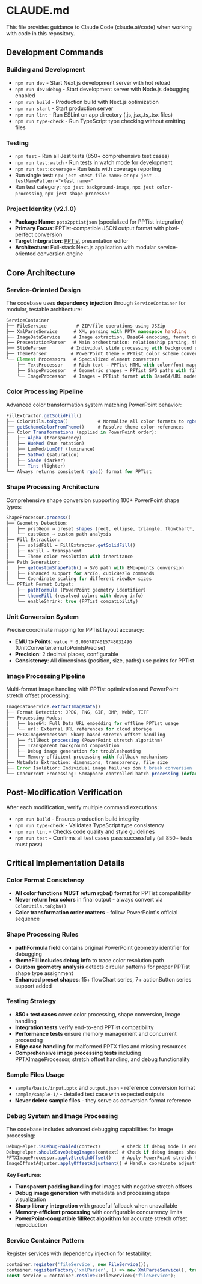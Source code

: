 # CLAUDE.md

This file provides guidance to Claude Code (claude.ai/code) when working with code in this repository.

## Development Commands

### Building and Development
- `npm run dev` - Start Next.js development server with hot reload
- `npm run dev:debug` - Start development server with Node.js debugging enabled
- `npm run build` - Production build with Next.js optimization
- `npm run start` - Start production server
- `npm run lint` - Run ESLint on app directory (.js,.jsx,.ts,.tsx files)
- `npm run type-check` - Run TypeScript type checking without emitting files

### Testing
- `npm test` - Run all Jest tests (850+ comprehensive test cases)
- `npm run test:watch` - Run tests in watch mode for development
- `npm run test:coverage` - Run tests with coverage reporting
- Run single test: `npx jest <test-file-name>` or `npx jest --testNamePattern="<test name>"`
- Run test category: `npx jest background-image`, `npx jest color-processing`, `npx jest shape-processor`

### Project Identity (v2.1.0)
- **Package Name**: `pptx2pptistjson` (specialized for PPTist integration)
- **Primary Focus**: PPTist-compatible JSON output format with pixel-perfect conversion
- **Target Integration**: [PPTist](https://github.com/pipipi-pikachu/PPTist) presentation editor
- **Architecture**: Full-stack Next.js application with modular service-oriented conversion engine

## Core Architecture

### Service-Oriented Design
The codebase uses **dependency injection** through `ServiceContainer` for modular, testable architecture:

```typescript
ServiceContainer
├── FileService           # ZIP/file operations using JSZip
├── XmlParseService      # XML parsing with PPTX namespace handling  
├── ImageDataService     # Image extraction, Base64 encoding, format detection
├── PresentationParser   # Main orchestration: relationship parsing, theme resolution
├── SlideParser         # Individual slide processing with background support
├── ThemeParser         # PowerPoint theme → PPTist color scheme conversion
└── Element Processors   # Specialized element converters
    ├── TextProcessor    # Rich text → PPTist HTML with color/font mapping
    ├── ShapeProcessor   # Geometric shapes → PPTist SVG paths with fill extraction
    └── ImageProcessor   # Images → PPTist format with Base64/URL modes
```

### Color Processing Pipeline
Advanced color transformation system matching PowerPoint behavior:

```typescript
FillExtractor.getSolidFill()
├── ColorUtils.toRgba()           # Normalize all color formats to rgba()
├── getSchemeColorFromTheme()     # Resolve theme color references
├── Color Transformations (applied in PowerPoint order):
│   ├── Alpha (transparency)
│   ├── HueMod (hue rotation)
│   ├── LumMod/LumOff (luminance)
│   ├── SatMod (saturation)
│   ├── Shade (darker)
│   └── Tint (lighter)
└── Always returns consistent rgba() format for PPTist
```

### Shape Processing Architecture
Comprehensive shape conversion supporting 100+ PowerPoint shape types:

```typescript
ShapeProcessor.process()
├── Geometry Detection:
│   ├── prstGeom → preset shapes (rect, ellipse, triangle, flowChart*, actionButton*)
│   └── custGeom → custom path analysis
├── Fill Extraction:
│   ├── solidFill → FillExtractor.getSolidFill()
│   ├── noFill → transparent
│   └── Theme color resolution with inheritance
├── Path Generation:
│   ├── getCustomShapePath() → SVG path with EMU→points conversion
│   ├── Enhanced support for arcTo, cubicBezTo commands
│   └── Coordinate scaling for different viewBox sizes
└── PPTist Format Output:
    ├── pathFormula (PowerPoint geometry identifier)
    ├── themeFill (resolved colors with debug info)
    └── enableShrink: true (PPTist compatibility)
```

### Unit Conversion System
Precise coordinate mapping for PPTist layout accuracy:
- **EMU to Points**: `value * 0.0007874015748031496` (UnitConverter.emuToPointsPrecise)
- **Precision**: 2 decimal places, configurable
- **Consistency**: All dimensions (position, size, paths) use points for PPTist

### Image Processing Pipeline
Multi-format image handling with PPTist optimization and PowerPoint stretch offset processing:

```typescript
ImageDataService.extractImageData()
├── Format Detection: JPEG, PNG, GIF, BMP, WebP, TIFF
├── Processing Modes:
│   ├── base64: Full Data URL embedding for offline PPTist usage
│   └── url: External URL references for cloud storage
├── PPTXImageProcessor: Sharp-based stretch offset handling
│   ├── fillRect processing (PowerPoint stretch algorithm)
│   ├── Transparent background composition
│   ├── Debug image generation for troubleshooting
│   └── Memory-efficient processing with fallback mechanisms
├── Metadata Extraction: dimensions, transparency, file size
├── Error Isolation: Individual image failures don't break conversion
└── Concurrent Processing: Semaphore-controlled batch processing (default: 3)
```

## Post-Modification Verification
After each modification, verify multiple command executions:
- `npm run build` - Ensures production build integrity  
- `npm run type-check` - Validates TypeScript type consistency
- `npm run lint` - Checks code quality and style guidelines
- `npm run test` - Confirms all test cases pass successfully (all 850+ tests must pass)

## Critical Implementation Details

### Color Format Consistency
- **All color functions MUST return rgba() format** for PPTist compatibility
- **Never return hex colors** in final output - always convert via `ColorUtils.toRgba()`
- **Color transformation order matters** - follow PowerPoint's official sequence

### Shape Processing Rules
- **pathFormula field** contains original PowerPoint geometry identifier for debugging
- **themeFill includes debug info** to trace color resolution path
- **Custom geometry analysis** detects circular patterns for proper PPTist shape type assignment
- **Enhanced preset shapes**: 15+ flowChart series, 7+ actionButton series support added

### Testing Strategy
- **850+ test cases** cover color processing, shape conversion, image handling
- **Integration tests** verify end-to-end PPTist compatibility
- **Performance tests** ensure memory management and concurrent processing
- **Edge case handling** for malformed PPTX files and missing resources
- **Comprehensive image processing tests** including PPTXImageProcessor, stretch offset handling, and debug functionality

### Sample Files Usage
- `sample/basic/input.pptx` and `output.json` - reference conversion format
- `sample/sample-1/` - detailed test case with expected outputs
- **Never delete sample files** - they serve as conversion format reference

### Debug System and Image Processing
The codebase includes advanced debugging capabilities for image processing:

```typescript
DebugHelper.isDebugEnabled(context)        # Check if debug mode is enabled
DebugHelper.shouldSaveDebugImages(context) # Check if debug images should be saved
PPTXImageProcessor.applyStretchOffset()    # Apply PowerPoint stretch transformations
ImageOffsetAdjuster.applyOffsetAdjustment() # Handle coordinate adjustments
```

**Key Features:**
- **Transparent padding handling** for images with negative stretch offsets
- **Debug image generation** with metadata and processing steps visualization
- **Sharp library integration** with graceful fallback when unavailable
- **Memory-efficient processing** with configurable concurrency limits
- **PowerPoint-compatible fillRect algorithm** for accurate stretch offset reproduction

### Service Container Pattern
Register services with dependency injection for testability:
```typescript
container.register('fileService', new FileService());
container.registerFactory('xmlParser', () => new XmlParseService(), true);
const service = container.resolve<IFileService>('fileService');
```